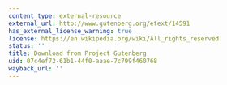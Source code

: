 ```yaml
---
content_type: external-resource
external_url: http://www.gutenberg.org/etext/14591
has_external_license_warning: true
license: https://en.wikipedia.org/wiki/All_rights_reserved
status: ''
title: Download from Project Gutenberg
uid: 07c4ef72-61b1-44f0-aaae-7c799f460768
wayback_url: ''
---
```

